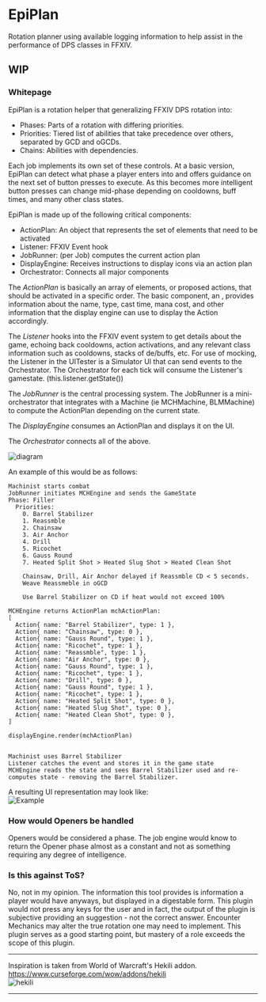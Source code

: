 # EpiPlan
Rotation planner using available logging information to help assist in the
performance of DPS classes in FFXIV.


## WIP




### Whitepage

EpiPlan is a rotation helper that generalizing FFXIV DPS rotation into:
- Phases: Parts of a rotation with differing priorities. 
- Priorities: Tiered list of abilities that take precedence over others, separated by GCD and oGCDs.
- Chains: Abilities with dependencies.

Each job implements its own set of these controls.
At a basic version, EpiPlan can detect what phase a player enters into and offers guidance on the next set of
button presses to execute.
As this becomes more intelligent button presses can change mid-phase depending on cooldowns, buff times, and
many other class states.

EpiPlan is made up of the following critical components:
- ActionPlan: An object that represents the set of elements that need to be activated
- Listener: FFXIV Event hook
- JobRunner: (per Job) computes the current action plan
- DisplayEngine: Receives instructions to display icons via an action plan 
- Orchestrator: Connects all major components

The *ActionPlan* is basically an array of elements, or proposed actions, that should be activated in
a specific order. The basic component, an <Action>, provides information about the name, type, cast time, mana cost,
and other information that the display engine can use to display the Action accordingly.

The *Listener* hooks into the FFXIV event system to get details about the game, echoing back cooldowns,
action activations, and any relevant class information such as cooldowns, stacks of de/buffs, etc.
For use of mocking, the Listener in the UITester is a Simulator UI that can send events to the Orchestrator.
The Orchestrator for each tick will consume the Listener's gamestate. (this.listener.getState())

The *JobRunner* is the central processing system. The JobRunner is a mini-orchestrator that integrates with a
<Job>Machine (ie MCHMachine, BLMMachine) to compute the ActionPlan depending on the current state.

The *DisplayEngine* consumes an ActionPlan and displays it on the UI. 

The *Orchestrator* connects all of the above.

![diagram](https://i.imgur.com/DODxE0e.png)

An example of this would be as follows:   
```
Machinist starts combat
JobRunner initiates MCHEngine and sends the GameState
Phase: Filler
  Priorities:
    0. Barrel Stabilizer
    1. Reassmble
    2. Chainsaw
    3. Air Anchor
    4. Drill
    5. Ricochet
    6. Gauss Round
    7. Heated Split Shot > Heated Slug Shot > Heated Clean Shot

    Chainsaw, Drill, Air Anchor delayed if Reassmble CD < 5 seconds.
    Weave Reassmeble in oGCD

    Use Barrel Stabilizer on CD if heat would not exceed 100%

MCHEngine returns ActionPlan mchActionPlan:
[
  Action{ name: "Barrel Stabilizer", type: 1 },
  Action{ name: "Chainsaw", type: 0 },
  Action{ name: "Gauss Round", type: 1 },
  Action{ name: "Ricochet", type: 1 },
  Action{ name: "Reassmble", type: 1 },
  Action{ name: "Air Anchor", type: 0 },
  Action{ name: "Gauss Round", type: 1 },
  Action{ name: "Ricochet", type: 1 },
  Action{ name: "Drill", type: 0 },
  Action{ name: "Gauss Round", type: 1 },
  Action{ name: "Ricochet", type: 1 },
  Action{ name: "Heated Split Shot", type: 0 },
  Action{ name: "Heated Slug Shot", type: 0 },
  Action{ name: "Heated Clean Shot", type: 0 },
]

displayEngine.render(mchActionPlan)


Machinist uses Barrel Stabilizer
Listener catches the event and stores it in the game state
MCHEngine reads the state and sees Barrel Stabilizer used and re-computes state - removing the Barrel Stabilizer.

```

A resulting UI representation may look like:   
![Example](https://i.imgur.com/jkO892r.png)

### How would Openers be handled
Openers would be considered a phase. The job engine would know to return the Opener phase almost as a constant
and not as something requiring any degree of intelligence.

### Is this against ToS?
No, not in my opinion. The information this tool provides is information a player would have anyways, but displayed in a digestable form.
This plugin would not press any keys for the user and in fact, the output of the plugin is subjective providing an suggestion - not the correct answer.
Encounter Mechanics may alter the true rotation one may need to implement. This plugin serves as a good starting point, but mastery of a role exceeds the scope of this plugin.

___
Inspiration is taken from World of Warcraft's Hekili addon.  
https://www.curseforge.com/wow/addons/hekili   
![hekili](http://i.imgur.com/90h4L8s.png)
___